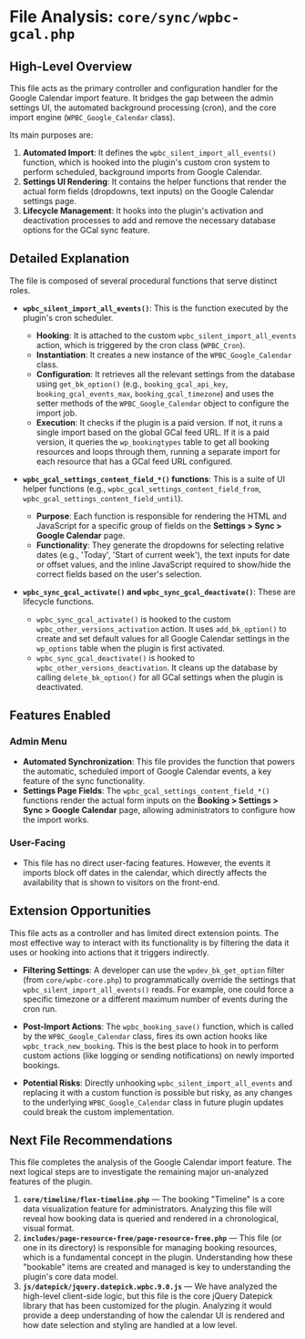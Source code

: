 # File Analysis: `core/sync/wpbc-gcal.php`

## High-Level Overview

This file acts as the primary controller and configuration handler for the Google Calendar import feature. It bridges the gap between the admin settings UI, the automated background processing (cron), and the core import engine (`WPBC_Google_Calendar` class).

Its main purposes are:
1.  **Automated Import**: It defines the `wpbc_silent_import_all_events()` function, which is hooked into the plugin's custom cron system to perform scheduled, background imports from Google Calendar.
2.  **Settings UI Rendering**: It contains the helper functions that render the actual form fields (dropdowns, text inputs) on the Google Calendar settings page.
3.  **Lifecycle Management**: It hooks into the plugin's activation and deactivation processes to add and remove the necessary database options for the GCal sync feature.

## Detailed Explanation

The file is composed of several procedural functions that serve distinct roles.

-   **`wpbc_silent_import_all_events()`**: This is the function executed by the plugin's cron scheduler.
    -   **Hooking**: It is attached to the custom `wpbc_silent_import_all_events` action, which is triggered by the cron class (`WPBC_Cron`).
    -   **Instantiation**: It creates a new instance of the `WPBC_Google_Calendar` class.
    -   **Configuration**: It retrieves all the relevant settings from the database using `get_bk_option()` (e.g., `booking_gcal_api_key`, `booking_gcal_events_max`, `booking_gcal_timezone`) and uses the setter methods of the `WPBC_Google_Calendar` object to configure the import job.
    -   **Execution**: It checks if the plugin is a paid version. If not, it runs a single import based on the global GCal feed URL. If it is a paid version, it queries the `wp_bookingtypes` table to get all booking resources and loops through them, running a separate import for each resource that has a GCal feed URL configured.

-   **`wpbc_gcal_settings_content_field_*()` functions**: This is a suite of UI helper functions (e.g., `wpbc_gcal_settings_content_field_from`, `wpbc_gcal_settings_content_field_until`).
    -   **Purpose**: Each function is responsible for rendering the HTML and JavaScript for a specific group of fields on the **Settings > Sync > Google Calendar** page.
    -   **Functionality**: They generate the dropdowns for selecting relative dates (e.g., 'Today', 'Start of current week'), the text inputs for date or offset values, and the inline JavaScript required to show/hide the correct fields based on the user's selection.

-   **`wpbc_sync_gcal_activate()` and `wpbc_sync_gcal_deactivate()`**: These are lifecycle functions.
    -   `wpbc_sync_gcal_activate()` is hooked to the custom `wpbc_other_versions_activation` action. It uses `add_bk_option()` to create and set default values for all Google Calendar settings in the `wp_options` table when the plugin is first activated.
    -   `wpbc_sync_gcal_deactivate()` is hooked to `wpbc_other_versions_deactivation`. It cleans up the database by calling `delete_bk_option()` for all GCal settings when the plugin is deactivated.

## Features Enabled

### Admin Menu

-   **Automated Synchronization**: This file provides the function that powers the automatic, scheduled import of Google Calendar events, a key feature of the sync functionality.
-   **Settings Page Fields**: The `wpbc_gcal_settings_content_field_*()` functions render the actual form inputs on the **Booking > Settings > Sync > Google Calendar** page, allowing administrators to configure how the import works.

### User-Facing

-   This file has no direct user-facing features. However, the events it imports block off dates in the calendar, which directly affects the availability that is shown to visitors on the front-end.

## Extension Opportunities

This file acts as a controller and has limited direct extension points. The most effective way to interact with its functionality is by filtering the data it uses or hooking into actions that it triggers indirectly.

-   **Filtering Settings**: A developer can use the `wpdev_bk_get_option` filter (from `core/wpbc-core.php`) to programmatically override the settings that `wpbc_silent_import_all_events()` reads. For example, one could force a specific timezone or a different maximum number of events during the cron run.

-   **Post-Import Actions**: The `wpbc_booking_save()` function, which is called by the `WPBC_Google_Calendar` class, fires its own action hooks like `wpbc_track_new_booking`. This is the best place to hook in to perform custom actions (like logging or sending notifications) on newly imported bookings.

-   **Potential Risks**: Directly unhooking `wpbc_silent_import_all_events` and replacing it with a custom function is possible but risky, as any changes to the underlying `WPBC_Google_Calendar` class in future plugin updates could break the custom implementation.

## Next File Recommendations

This file completes the analysis of the Google Calendar import feature. The next logical steps are to investigate the remaining major un-analyzed features of the plugin.

1.  **`core/timeline/flex-timeline.php`** — The booking "Timeline" is a core data visualization feature for administrators. Analyzing this file will reveal how booking data is queried and rendered in a chronological, visual format.
2.  **`includes/page-resource-free/page-resource-free.php`** — This file (or one in its directory) is responsible for managing booking resources, which is a fundamental concept in the plugin. Understanding how these "bookable" items are created and managed is key to understanding the plugin's core data model.
3.  **`js/datepick/jquery.datepick.wpbc.9.0.js`** — We have analyzed the high-level client-side logic, but this file is the core jQuery Datepick library that has been customized for the plugin. Analyzing it would provide a deep understanding of how the calendar UI is rendered and how date selection and styling are handled at a low level.
